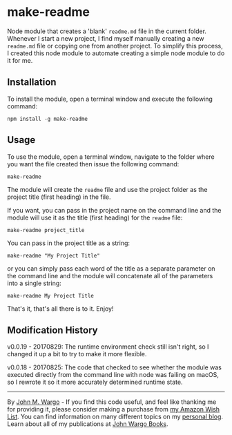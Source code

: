 # make-readme

Node module that creates a 'blank' `readme.md` file in the current folder.  Whenever I start a new project, I find myself manually creating a new `readme.md` file or copying one from another project. To simplify this process, I created this node module to automate creating a simple node module to do it for me. 

## Installation

To install the module, open a terminal window and execute the following command:

	npm install -g make-readme

## Usage

To use the module, open a terminal window, navigate to the folder where you want the file created then issue the following command:

	make-readme

The module will create the `readme` file and use the project folder as the project title (first heading) in the file. 

If you want, you can pass in the project name on the command line and the module will use it as the title (first heading) for the `readme` file:

	make-readme project_title

You can pass in the project title as a string:

	make-readme "My Project Title"

or you can simply pass each word of the title as a separate parameter on the command line and the module will concatenate all of the parameters into a single string:

	make-readme My Project Title

That's it, that's all there is to it. Enjoy!

## Modification History

v0.0.19 - 20170829: The runtime environment check still isn't right, so I changed it up a bit to try to make it more flexible.

v0.0.18 - 20170825: The code that checked to see whether the module was executed directly from the command line with node was failing on macOS, so I rewrote it so it more accurately determined runtime state.


***
By [John M. Wargo](http://www.johnwargo.com) - If you find this code useful, and feel like thanking me for providing it, please consider making a purchase from [my Amazon Wish List](https://amzn.com/w/1WI6AAUKPT5P9). You can find information on many different topics on my [personal blog](http://www.johnwargo.com). Learn about all of my publications at [John Wargo Books](http://www.johnwargobooks.com). 
            